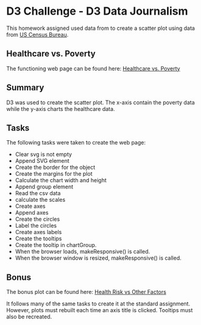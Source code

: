 # D3 Challenge - D3 Data Journalism
This homework assigned used data from to create a scatter plot using data from [US Census Bureau](https://data.census.gov/cedsci/).

## Healthcare vs. Poverty
The functioning web page can be found here: [Healthcare vs. Poverty](https://kaicee2010.github.io/D3-Challenge/D3_data_journalism/index.html)

## Summary
D3 was used to create the scatter plot.  The x-axis contain the poverty data while the y-axis charts the healthcare data.


## Tasks
The following tasks were taken to create the web page:
- Clear svg is not empty
- Append SVG element
- Create the border for the object
- Create the margins for the plot
- Calculate the chart width and height
- Append group element
- Read the csv data
- calculate the scales
- Create axes
- Append axes
- Create the circles
- Label the circles
- Create axes labels
- Create the tooltips
- Create the tooltip in chartGroup.
- When the browser loads, makeResponsive() is called.
- When the browser window is resized, makeResponsive() is called.


## Bonus
The bonus plot can be found here: [Health Risk vs Other Factors](https://kaicee2010.github.io/D3-Challenge/D3_data_journalism_bonus/index.html)

It follows many of the same tasks to create it at the standard assignment.  However, plots must rebuilt each time an axis title is clicked.  Tooltips must also be recreated. 
